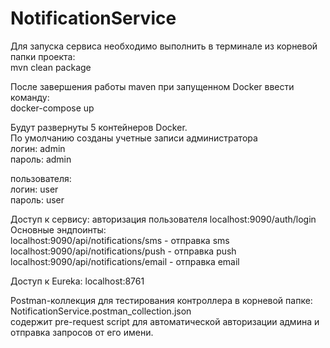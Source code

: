 # NotificationService

Для запуска сервиса необходимо выполнить в терминале из корневой папки проекта:  
mvn clean package

После завершения работы maven при запущенном Docker ввести команду:   
docker-compose up

Будут развернуты 5 контейнеров Docker.  
По умолчанию созданы учетные записи администратора  
логин: admin  
пароль: admin  

пользователя:  
логин: user  
пароль: user  

Доступ к сервису: авторизация пользователя localhost:9090/auth/login  
Основные эндпоинты:  
localhost:9090/api/notifications/sms - отправка sms  
localhost:9090/api/notifications/push - отправка push  
localhost:9090/api/notifications/email - отправка email  

Доступ к Eureka: localhost:8761  

Postman-коллекция для тестирования контроллера в корневой папке: NotificationService.postman_collection.json  
содержит pre-request script для автоматической авторизации админа и отправка запросов от его имени.
